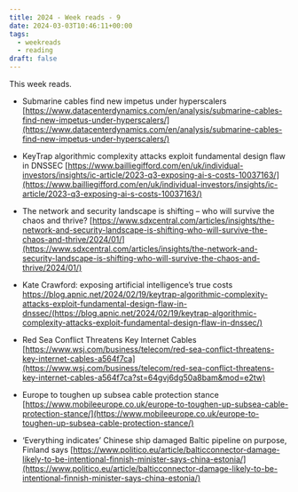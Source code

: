 ```yaml
---
title: 2024 - Week reads - 9
date: 2024-03-03T10:46:11+00:00
tags:
  - weekreads
  - reading
draft: false
---
```


This week reads.


- Submarine cables find new impetus under hyperscalers
[https://www.datacenterdynamics.com/en/analysis/submarine-cables-find-new-impetus-under-hyperscalers/](https://www.datacenterdynamics.com/en/analysis/submarine-cables-find-new-impetus-under-hyperscalers/)  

- KeyTrap algorithmic complexity attacks exploit fundamental design flaw in DNSSEC
[https://www.bailliegifford.com/en/uk/individual-investors/insights/ic-article/2023-q3-exposing-ai-s-costs-10037163/](https://www.bailliegifford.com/en/uk/individual-investors/insights/ic-article/2023-q3-exposing-ai-s-costs-10037163/)

- The network and security landscape is shifting – who will survive the chaos and thrive?
[https://www.sdxcentral.com/articles/insights/the-network-and-security-landscape-is-shifting-who-will-survive-the-chaos-and-thrive/2024/01/](https://www.sdxcentral.com/articles/insights/the-network-and-security-landscape-is-shifting-who-will-survive-the-chaos-and-thrive/2024/01/)

- Kate Crawford: exposing artificial intelligence’s true costs
https://blog.apnic.net/2024/02/19/keytrap-algorithmic-complexity-attacks-exploit-fundamental-design-flaw-in-dnssec/(https://blog.apnic.net/2024/02/19/keytrap-algorithmic-complexity-attacks-exploit-fundamental-design-flaw-in-dnssec/)

- Red Sea Conflict Threatens Key Internet Cables
[https://www.wsj.com/business/telecom/red-sea-conflict-threatens-key-internet-cables-a564f7ca](https://www.wsj.com/business/telecom/red-sea-conflict-threatens-key-internet-cables-a564f7ca?st=64gvj6dg50a8bam&mod=e2tw)

- Europe to toughen up subsea cable protection stance
[https://www.mobileeurope.co.uk/europe-to-toughen-up-subsea-cable-protection-stance/](https://www.mobileeurope.co.uk/europe-to-toughen-up-subsea-cable-protection-stance/)

- ‘Everything indicates’ Chinese ship damaged Baltic pipeline on purpose, Finland says
[https://www.politico.eu/article/balticconnector-damage-likely-to-be-intentional-finnish-minister-says-china-estonia/](https://www.politico.eu/article/balticconnector-damage-likely-to-be-intentional-finnish-minister-says-china-estonia/)

